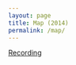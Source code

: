 ```yaml
---
layout: page
title: Map (2014)
permalink: /map/
---
```


[Recording](https://dl.dropboxusercontent.com/u/4328598/map.mp3)